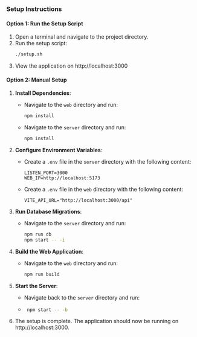 ### Setup Instructions

#### Option 1: Run the Setup Script

1. Open a terminal and navigate to the project directory.
2. Run the setup script:
   ```bash
   ./setup.sh
   ```
3. View the application on http://localhost:3000

#### Option 2: Manual Setup

1. **Install Dependencies**:
   - Navigate to the `web` directory and run:
     ```bash
     npm install
     ```
   - Navigate to the `server` directory and run:
     ```bash
     npm install
     ```

2. **Configure Environment Variables**:
   - Create a `.env` file in the `server` directory with the following content:
     ```
     LISTEN_PORT=3000
     WEB_IP=http://localhost:5173
     ```
   - Create a `.env` file in the `web` directory with the following content:
     ```
     VITE_API_URL="http://localhost:3000/api"
     ```

3. **Run Database Migrations**:
   - Navigate to the `server` directory and run:
     ```bash
     npm run db
     npm start -- -i
     ```

4. **Build the Web Application**:
   - Navigate to the `web` directory and run:
     ```bash
     npm run build
     ```

5. **Start the Server**:
   - Navigate back to the `server` directory and run:
    - ```bash
       npm start -- -b
       ```

6. The setup is complete. The application should now be running on http://localhost:3000.
